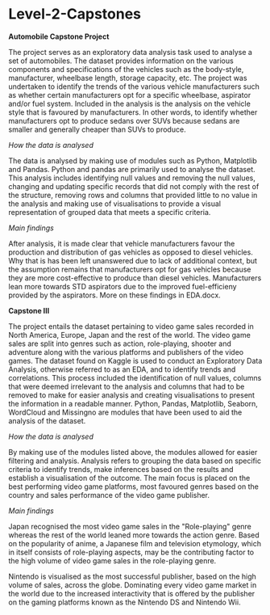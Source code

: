 # Level-2-Capstones

**Automobile Capstone Project**

The project serves as an exploratory data analysis task used to analyse a set of automobiles. The dataset provides information on the various components and specifications of the vehicles such as the body-style, manufacturer, wheelbase length, storage capacity, etc. The project was undertaken to identify the trends of the various vehicle manufacturers such as whether certain manufacturers opt for a specific wheelbase, aspirator and/or fuel system. Included in the analysis is the analysis on the vehicle style that is favoured by manufacturers. In other words, to identify whether manufacturers opt to produce sedans over SUVs because sedans are smaller and generally cheaper than SUVs to produce.

*How the data is analysed*

The data is analysed by making use of modules such as Python, Matplotlib and Pandas. Python and pandas are primarily used to analyse the dataset. This analysis includes identifying null values and removing the null values, changing and updating specific records that did not comply with the rest of the structure, removing rows and columns that provided little to no value in the analysis and making use of visualisations to provide a visual representation of grouped data that meets a specific criteria.

*Main findings*

After analysis, it is made clear that vehicle manufacturers favour the production and distribution of gas vehicles as opposed to diesel vehicles. Why that is has been left unanswered due to lack of additional context, but the assumption remains that manufacturers opt for gas vehicles because they are more cost-effective to produce than diesel vehicles. Manufacturers lean more towards STD aspirators due to the improved fuel-efficieny provided by the aspirators. More on these findings in EDA.docx.





**Capstone III**

The project entails the dataset pertaining to video game sales recorded in North America, Europe, Japan and the rest of the world. The video game sales are split into genres such as action, role-playing, shooter and adventure along with the various platforms and publishers of the video games. The dataset found on Kaggle is used to conduct an Exploratory Data Analysis, otherwise referred to as an EDA, and to identify trends and correlations. This process included the identification of null values, columns that were deemed irrelevant to the analysis and columns that had to be removed to make for easier analysis and creating visualisations to present the information in a readable manner. Python, Pandas, Matplotlib, Seaborn, WordCloud and Missingno are modules that have been used to aid the analysis of the dataset.

*How the data is analysed*

By making use of the modules listed above, the modules allowed for easier filtering and analysis. Analysis refers to grouping the data based on specific criteria to identify trends, make inferences based on the results and establish a visualisation of the outcome. The main focus is placed on the best performing video game platforms, most favoured genres based on the country and sales performance of the video game publisher. 

*Main findings*

Japan recognised the most video game sales in the "Role-playing" genre whereas the rest of the world leaned more towards the action genre. Based on the popularity of anime, a Japanese film and television etymology, which in itself consists of role-playing aspects, may be the contributing factor to the high volume of video game sales in the role-playing genre. 

Nintendo is visualised as the most successful publisher, based on the high volume of sales, across the globe. Dominating every video game market in the world due to the increased interactivity that is offered by the publisher on the gaming platforms known as the Nintendo DS and Nintendo Wii.



